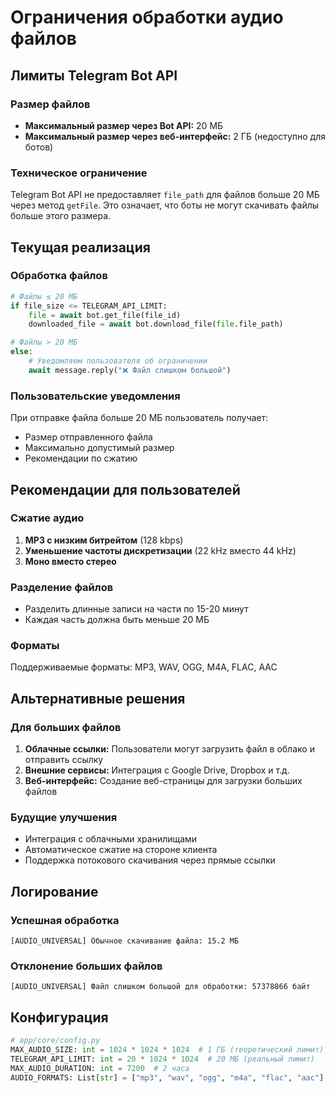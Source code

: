 # Ограничения обработки аудио файлов

## Лимиты Telegram Bot API

### Размер файлов
- **Максимальный размер через Bot API:** 20 МБ
- **Максимальный размер через веб-интерфейс:** 2 ГБ (недоступно для ботов)

### Техническое ограничение
Telegram Bot API не предоставляет `file_path` для файлов больше 20 МБ через метод `getFile`. Это означает, что боты не могут скачивать файлы больше этого размера.

## Текущая реализация

### Обработка файлов
```python
# Файлы ≤ 20 МБ
if file_size <= TELEGRAM_API_LIMIT:
    file = await bot.get_file(file_id)
    downloaded_file = await bot.download_file(file.file_path)

# Файлы > 20 МБ  
else:
    # Уведомляем пользователя об ограничении
    await message.reply("❌ Файл слишком большой")
```

### Пользовательские уведомления
При отправке файла больше 20 МБ пользователь получает:
- Размер отправленного файла
- Максимально допустимый размер
- Рекомендации по сжатию

## Рекомендации для пользователей

### Сжатие аудио
1. **MP3 с низким битрейтом** (128 kbps)
2. **Уменьшение частоты дискретизации** (22 kHz вместо 44 kHz)
3. **Моно вместо стерео**

### Разделение файлов
- Разделить длинные записи на части по 15-20 минут
- Каждая часть должна быть меньше 20 МБ

### Форматы
Поддерживаемые форматы: MP3, WAV, OGG, M4A, FLAC, AAC

## Альтернативные решения

### Для больших файлов
1. **Облачные ссылки:** Пользователи могут загрузить файл в облако и отправить ссылку
2. **Внешние сервисы:** Интеграция с Google Drive, Dropbox и т.д.
3. **Веб-интерфейс:** Создание веб-страницы для загрузки больших файлов

### Будущие улучшения
- Интеграция с облачными хранилищами
- Автоматическое сжатие на стороне клиента
- Поддержка потокового скачивания через прямые ссылки

## Логирование

### Успешная обработка
```
[AUDIO_UNIVERSAL] Обычное скачивание файла: 15.2 МБ
```

### Отклонение больших файлов
```
[AUDIO_UNIVERSAL] Файл слишком большой для обработки: 57378866 байт
```

## Конфигурация

```python
# app/core/config.py
MAX_AUDIO_SIZE: int = 1024 * 1024 * 1024  # 1 ГБ (теоретический лимит)
TELEGRAM_API_LIMIT: int = 20 * 1024 * 1024  # 20 МБ (реальный лимит)
MAX_AUDIO_DURATION: int = 7200  # 2 часа
AUDIO_FORMATS: List[str] = ["mp3", "wav", "ogg", "m4a", "flac", "aac"]
``` 